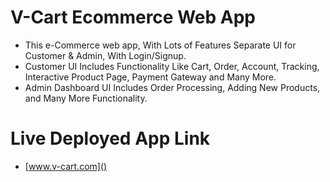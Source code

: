 # V-Cart Ecommerce Web App

- This e-Commerce web app, With Lots of Features Separate UI for Customer & Admin, With Login/Signup.
- Customer UI Includes Functionality Like Cart, Order, Account, Tracking, Interactive Product Page, Payment Gateway and Many More.
- Admin Dashboard UI Includes Order Processing, Adding New Products, and Many More Functionality.

# Live Deployed App Link

- [www.v-cart.com]()

